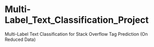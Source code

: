 # Multi-Label_Text_Classification_Project
Multi-Label Text Classification for Stack Overflow Tag Prediction (On Reduced Data)
